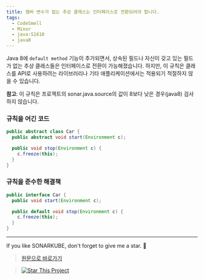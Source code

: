 ```yaml
---
title: 멤버 변수가 없는 추상 클래스는 인터페이스로 전환되어야 합니다.
tags:
  - CodeSmell
  - Minor
  - java:S1610
  - java8
---
```


Java 8에 `default method` 기능이 추가되면서, 상속된 필드나 자신이 갖고 있는 필드가 없는 추상 클래스들은 인터페이스로 전환이 가능해졌습니다.
하지만, 이 규칙은 클래스를 API로 사용하려는 라이브러리나 기타 애플리케이션에서는 적용되기 적절하지 않을 수 있습니다.

**참고**: 이 규칙은 프로젝트의 sonar.java.source의 값이 8보다 낮은 경우(java8) 검사하지 않습니다.

### 규칙을 어긴 코드

```java
public abstract class Car {
  public abstract void start(Environment c);

  public void stop(Environment c) {
    c.freeze(this);
  }
}
```

### 규칙을 준수한 해결책

```java
public interface Car {
  public void start(Environment c);

  public default void stop(Environment c) {
    c.freeze(this);
  }
}
```

---

If you like SONARKUBE, don't forget to give me a star. :star2:

> [원문으로 바로가기](https://rules.sonarsource.com/java/tag/java8/RSPEC-1610)

> [![Star This Project](https://img.shields.io/github/stars/kantabile/sonarkube.svg?label=Stars&style=social)](https://github.com/kantabile/sonarkube)
